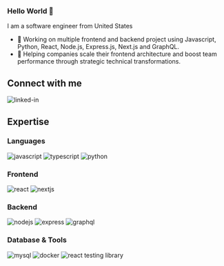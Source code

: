 ### Hello World 👋
I am a software engineer from United States
- 🔭 Working on multiple frontend and backend project using Javascript, Python, React, Node.js, Express.js, Next.js and GraphQL.
- 🌱 Helping companies scale their frontend architecture and boost team performance through strategic technical transformations.

## Connect with me
[<img align="left" alt="linked-in" src="https://img.shields.io/badge/linkedin-%230077B5.svg?&style=for-the-badge&logo=linkedin&logoColor=white" />](https://www.linkedin.com/in/pourush-shrestha)
<br>

## Expertise
### Languages
<img alt="javascript" src="https://img.shields.io/badge/javascript%20-%23323330.svg?&style=for-the-badge&logo=javascript&logoColor=%23F7DF1E" /> <img alt="typescript" src="https://img.shields.io/badge/typescript%20-%23007ACC.svg?&style=for-the-badge&logo=typescript&logoColor=white" /> <img alt="python" src="https://img.shields.io/badge/python%20-%2314354C.svg?&style=for-the-badge&logo=python&logoColor=white" />

### Frontend
<img alt="react" src="https://img.shields.io/badge/react%20-%2320232a.svg?&style=for-the-badge&logo=react&logoColor=%2361DAFB" /> <img alt="nextjs" src="https://img.shields.io/badge/next.js%20-%23000000.svg?&style=for-the-badge&logo=next.js&logoColor=white" />

### Backend
<img alt="nodejs" src="https://img.shields.io/badge/node.js%20-%2343853D.svg?&style=for-the-badge&logo=node.js&logoColor=white" /> <img alt="express" src="https://img.shields.io/badge/express.js%20-%23404d59.svg?&style=for-the-badge&logo=express&logoColor=white" /> <img alt="graphql" src="https://img.shields.io/badge/graphql%20-%23E10098.svg?&style=for-the-badge&logo=graphql&logoColor=white" />

### Database & Tools
<img alt="mysql" src="https://img.shields.io/badge/mysql%20-%2300f.svg?&style=for-the-badge&logo=mysql&logoColor=white" /> <img alt="docker" src="https://img.shields.io/badge/docker%20-%230db7ed.svg?&style=for-the-badge&logo=docker&logoColor=white" /> <img alt="react testing library" src="https://img.shields.io/badge/react%20testing%20library%20-%23E33332.svg?&style=for-the-badge&logo=testing-library&logoColor=white" />
<br>
